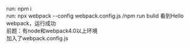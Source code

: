 run:   npm i  
run:   npx webpack --config webpack.config.js /npm run bulid 
看到Hello webpack，运行成功  
前题：有node和webpack4.0以上环境  
加入了webpack.config.js